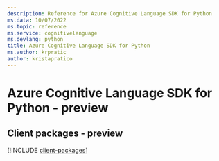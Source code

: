```yaml
---
description: Reference for Azure Cognitive Language SDK for Python
ms.data: 10/07/2022
ms.topic: reference
ms.service: cognitivelanguage
ms.devlang: python
title: Azure Cognitive Language SDK for Python
ms.author: krpratic
author: kristapratico
---
```

# Azure Cognitive Language SDK for Python - preview

## Client packages - preview
[!INCLUDE [client-packages](cognitive-language-client-index.md)]
